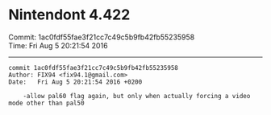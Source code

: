 # Nintendont 4.422
Commit: 1ac0fdf55fae3f21cc7c49c5b9fb42fb55235958  
Time: Fri Aug 5 20:21:54 2016   

-----

```
commit 1ac0fdf55fae3f21cc7c49c5b9fb42fb55235958
Author: FIX94 <fix94.1@gmail.com>
Date:   Fri Aug 5 20:21:54 2016 +0200

    -allow pal60 flag again, but only when actually forcing a video mode other than pal50
```
